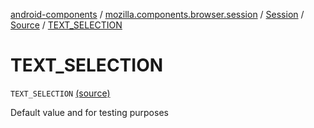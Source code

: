 [android-components](../../../index.md) / [mozilla.components.browser.session](../../index.md) / [Session](../index.md) / [Source](index.md) / [TEXT_SELECTION](./-t-e-x-t_-s-e-l-e-c-t-i-o-n.md)

# TEXT_SELECTION

`TEXT_SELECTION` [(source)](https://github.com/mozilla-mobile/android-components/blob/master/components/browser/session/src/main/java/mozilla/components/browser/session/Session.kt#L160)

Default value and for testing purposes

